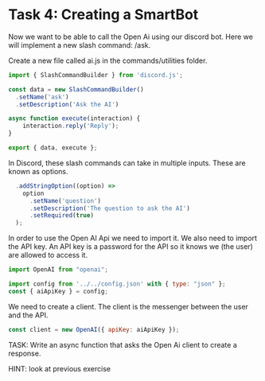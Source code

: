 # Task 4: Creating a SmartBot

Now we want to be able to call the Open Ai using our discord bot. Here we will implement a new slash command: /ask.

Create a new file called ai.js in the commands/utilities folder. 
<!-- insert screenshot of files -->

```js
import { SlashCommandBuilder } from 'discord.js';

const data = new SlashCommandBuilder()
  .setName('ask')
  .setDescription('Ask the AI')

async function execute(interaction) {
    interaction.reply('Reply');
}

export { data, execute };
```

In Discord, these slash commands can take in multiple inputs. These are known as options. 

```js
  .addStringOption((option) =>
    option
      .setName('question')
      .setDescription('The question to ask the AI')
      .setRequired(true)
  );
```


In order to use the Open AI Api we need to import it. We also need to import the API key. An API key is a password for the API so it knows we (the user) are allowed to access it.

```js
import OpenAI from "openai";

import config from '../../config.json' with { type: "json" };
const { aiApiKey } = config;
```

We need to create a client. The client is the messenger between the user and the API. 

```js
const client = new OpenAI({ apiKey: aiApiKey });
```

TASK:
Write an async function that asks the Open Ai client to create a response. 

HINT:
look at previous exercise



